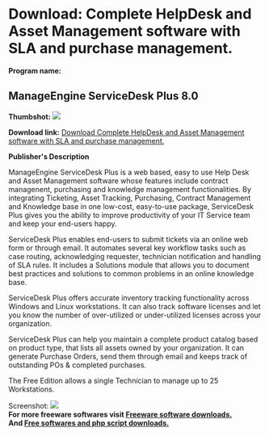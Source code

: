 # Download: Complete HelpDesk and Asset Management software with SLA and purchase management.

**Program name:**

## ManageEngine ServiceDesk Plus 8.0

  
**Thumbshot:** ![](http://www.freewarefiles.com/screenshot/servicedeskplus_md.gif)   
  
**Download link:** [Download Complete HelpDesk and Asset Management software with SLA and purchase management.](http://freesoftwares.boysofts.com/ManageEngine-ServiceDesk-Plus_program_14566.html)  
  


**Publisher's Description**  
  


ManageEngine ServiceDesk Plus is a web based, easy to use Help Desk and Asset Management software whose features include contract managenent, purchasing and knowledge management functionalities. By integrating Ticketing, Asset Tracking, Purchasing, Contract Management and Knowledge base in one low-cost, easy-to-use package, ServiceDesk Plus gives you the ability to improve productivity of your IT Service team and keep your end-users happy. 

ServiceDesk Plus enables end-users to submit tickets via an online web form or through email. It automates several key workflow tasks such as case routing, acknowledging requester, technician notification and handling of SLA rules. It includes a Solutions module that allows you to document best practices and solutions to common problems in an online knowledge base.

ServiceDesk Plus offers accurate inventory tracking functionality across Windows and Linux workstations. It can also track software licenses and let you know the number of over-utilized or under-utilized licenses across your organization.

ServiceDesk Plus can help you maintain a complete product catalog based on product type, that lists all assets owned by your organization. It can generate Purchase Orders, send them through email and keeps track of outstanding POs & completed purchases.

The Free Edition allows a single Technician to manage up to 25 Workstations.

  
  
Screenshot: ![](http://www.freewarefiles.com/screenshot/servicedeskplus.gif)   
**For more freeware softwares visit [Freeware software downloads.](http://freesoftwares.boysofts.com/)**   
**And [Free softwares and php script downloads.](http://www.boysofts.com/)**

